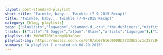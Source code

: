 ```yaml
---
layout: post-standard-playlist
short-title: "Twinkle, baby... Twinkle (7-9-2015 Recap)"
title: "Twinkle, baby... Twinkle (7-9-2015 Recap)"
category: [blog, playlists]
tags: ["playlists","lagwagon","diamond-d,-cru","the-dubliners","misfits","nico","matt-pond-pa","jeff-rosenstock","bibio","pudgee,-b.i.g.,-lord-tariq","the-dubliners","cymbals-eat-guitars","bibio","misfits","lagwagon","wildchild","frédéric-chopin,-nikita-magaloff","nico","cymbals-eat-guitars","misfits,-glenn-danzig","franz-ferdinand","matt-pond-pa","jeff-rosenstock","ac/dc","bon-iver","matt-pond-pa","lagwagon","ac/dc","bad-religion","jeff-rosenstock","franz-ferdinand","cymbals-eat-guitars","desaparecidos","matt-pond-pa","jeff-rosenstock","misfits","common","nico","matt-pond-pa","cymbals-eat-guitars","frédéric-chopin,-géza-anda","desaparecidos","franz-ferdinand","matt-pond-pa","lagwagon","the-dubliners","desaparecidos","al-madrigal"]
tracks: [{"title":"E Dagger","album":"Blaze","artists":"Lagwagon"},{"title":"The Hiatus (Remix) [feat. Cru]","album":"Action Like Charles Bronson: Best of Hardcore Hip Hop Vol. 2","artists":"Diamond D, Cru"},{"title":"Killieburn Brae","album":"The Dubliners","artists":"The Dubliners"},{"title":"Night Of The Living Dead","album":"Collection","artists":"Misfits"},{"title":"The Fairest Of The Seasons","album":"Chelsea Girl","artists":"Nico"},{"title":"Take Me With You","album":"The State of Gold","artists":"Matt Pond PA"},{"title":"The Internet Is Everywhere.","album":"I Look Like Shit","artists":"Jeff Rosenstock"},{"title":"Wulf","album":"Silver Wilkinson","artists":"Bibio"},{"title":"Think Big (feat. B.I.G. & Lord Tariq)","album":"Action Like Charles Bronson: Best of Hardcore Hip Hop Vol. 2","artists":"Pudgee, B.I.G., Lord Tariq"},{"title":"The Musical Priest / The Blackthorn Stick","album":"The Dubliners","artists":"The Dubliners"},{"title":"The Current","album":"Lenses Alien","artists":"Cymbals Eat Guitars"},{"title":"You Won't Remember...","album":"Silver Wilkinson","artists":"Bibio"},{"title":"Wolfs Blood","album":"Collection","artists":"Misfits"},{"title":"I Must Be Hateful","album":"Blaze","artists":"Lagwagon"},{"title":"Code Red","album":"Secondary Protocol","artists":"Wildchild"},{"title":"Twelve Etudes, Op. 10: No. 12 in C Minor, \"Revolutionary\": Allegro con fuoco","album":"Chopin Top 20","artists":"Frédéric Chopin, Nikita Magaloff"},{"title":"These Days","album":"Chelsea Girl","artists":"Nico"},{"title":"Another Tunguska","album":"Lenses Alien","artists":"Cymbals Eat Guitars"},{"title":"I Turned Into A Martian","album":"Collection","artists":"Misfits, Glenn Danzig"},{"title":"Bite Hard","album":"Tonight: Franz Ferdinand","artists":"Franz Ferdinand"},{"title":"Don't Look Down","album":"The State of Gold","artists":"Matt Pond PA"},{"title":"Twinkle","album":"I Look Like Shit","artists":"Jeff Rosenstock"},{"title":"Walk All Over You","album":"Highway to Hell","artists":"AC/DC"},{"title":"Beach Baby","album":"Blood Bank","artists":"Bon Iver"},{"title":"There Were Times","album":"The State of Gold","artists":"Matt Pond PA"},{"title":"Billy Club","album":"Blaze","artists":"Lagwagon"},{"title":"Shot Down in Flames","album":"Highway to Hell","artists":"AC/DC"},{"title":"21st Century (Digital Boy)","album":"Against The Grain","artists":"Bad Religion"},{"title":"Little Blue Pills","album":"I Look Like Shit","artists":"Jeff Rosenstock"},{"title":"No You Girls","album":"Tonight: Franz Ferdinand","artists":"Franz Ferdinand"},{"title":"Keep Me Waiting","album":"Lenses Alien","artists":"Cymbals Eat Guitars"},{"title":"Search the Searches","album":"Payola","artists":"Desaparecidos"},{"title":"Spaceland","album":"The State of Gold","artists":"Matt Pond PA"},{"title":"The Trash the Trash the Trash","album":"I Look Like Shit","artists":"Jeff Rosenstock"},{"title":"Hollywood Babylon","album":"Collection","artists":"Misfits"},{"title":"Tekzilla","album":"Action Like Charles Bronson: Best of Hardcore Hip Hop Vol. 2","artists":"Common"},{"title":"I'll Keep It With Mine","album":"Chelsea Girl","artists":"Nico"},{"title":"The State of Gold, Pt. 2","album":"The State of Gold","artists":"Matt Pond PA"},{"title":"Rifle Eyesight (Proper Name)","album":"Lenses Alien","artists":"Cymbals Eat Guitars"},{"title":"24 Préludes, Op.28 : 8. in F sharp minor","album":"Chopin Top 20","artists":"Frédéric Chopin, Géza Anda"},{"title":"The Left is Right","album":"Payola","artists":"Desaparecidos"},{"title":"Katherine Kiss Me","album":"Tonight: Franz Ferdinand","artists":"Franz Ferdinand"},{"title":"The Starting Line","album":"The State of Gold","artists":"Matt Pond PA"},{"title":"Falling Apart","album":"Blaze","artists":"Lagwagon"},{"title":"My Darling Asleep / Paddy In London / An T-Athair Jack Walsh","album":"The Dubliners","artists":"The Dubliners"},{"title":"City on the Hill","album":"Payola","artists":"Desaparecidos"},{"title":"Are You Lonely?","album":"Why Is The Rabbit Crying?","artists":"Al Madrigal"}]
playlist-id: 3WVm8T2Bf1xrNpOk3xGper
playlist-img: https://mosaic.scdn.co/640/ab67616d0000b27338b5bc1c257c04657e0ec960ab67616d0000b27343e951ecf0322233d3c616baab67616d0000b273d5446acf2c34078e85f58de2ab67616d0000b273f047419be7183fc1361df78d
summary: "A playlist I created on 08-20-2015"
---
```

